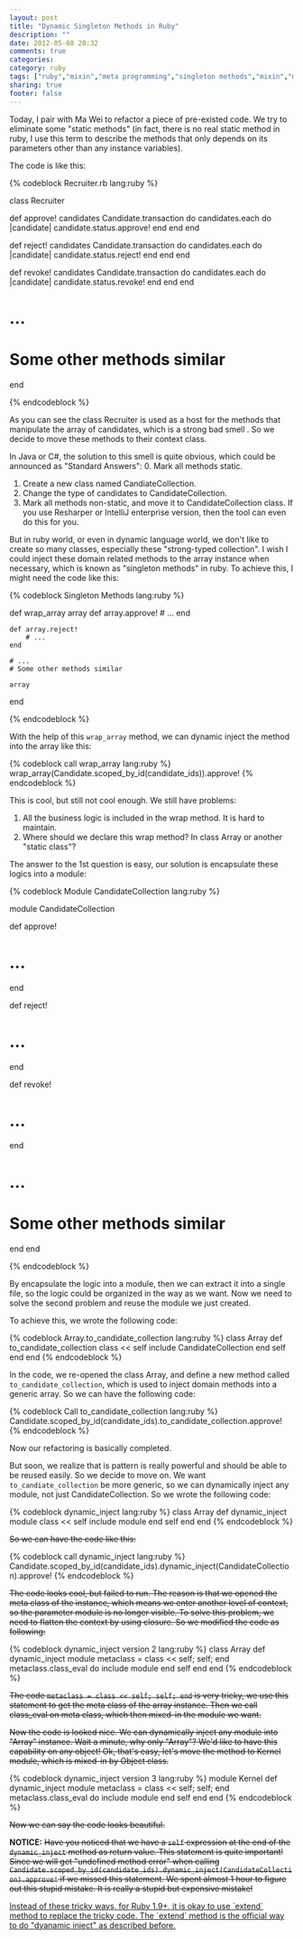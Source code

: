 ```yaml
---
layout: post
title: "Dynamic Singleton Methods in Ruby"
description: ""
date: 2012-05-08 20:32
comments: true
categories: 
category: ruby
tags: ["ruby","mixin","meta programming","singleton methods","mixin","module"]
sharing: true
footer: false
---
```


Today, I pair with Ma Wei to refactor a piece of pre-existed code. We try to eliminate some "static methods" (in fact, there is no real static method in ruby, I use this term to describe the methods that only depends on its parameters other than any instance variables). 

The code is like this:

{% codeblock Recruiter.rb lang:ruby %}

class Recruiter
  
  def approve! candidates
    Candidate.transaction do
      candidates.each do |candidate|
        candidate.status.approve!
      end
    end
  end

  def reject! candidates
    Candidate.transaction do
      candidates.each do |candidate|
        candidate.status.reject!
      end
    end
  end

  def revoke! candidates
    Candidate.transaction do
      candidates.each do |candidate|
        candidate.status.revoke!
      end
    end
  end
  
  # ...
  # Some other methods similar
  
end

{% endcodeblock %}

As you can see the class Recruiter is used as a host for the methods that manipulate the array of candidates, which is a strong bad smell . So we decide to move these methods to their context class.

In Java or C#, the solution to this smell is quite obvious, which could be announced as "Standard Answers": 
0. Mark all methods static.
1. Create a new class named CandiateCollection.
2. Change the type of candidates to CandidateCollection.
3. Mark all methods non-static, and move it to CandidateCollection class. 
If you use Resharper or IntelliJ enterprise version, then the tool can even do this for you.

But in ruby world, or even in dynamic language world, we don't like to create so many classes, especially these "strong-typed collection". I wish I could inject these domain related methods to the array instance when necessary, which is known as "singleton methods" in ruby. 
To achieve this, I might need the code like this:

{% codeblock Singleton Methods lang:ruby %}

def wrap_array array
	def array.approve!
		# ...
	end 
	
	def array.reject!
		# ...
	end
	
 	# ...
  	# Some other methods similar
	
	array
end

{% endcodeblock %}

With the help of this `wrap_array` method, we can dynamic inject the method into the array like this:

{% codeblock call wrap_array lang:ruby %}
wrap_array(Candidate.scoped_by_id(candidate_ids)).approve!
{% endcodeblock %}

This is cool, but still not cool enough. We still have problems:
1. All the business logic is included in the wrap method. It is hard to maintain.
2. Where should we declare this wrap method? In class Array or another "static class"?

The answer to the 1st question is easy, our solution is encapsulate these logics into a module:

{% codeblock Module CandidateCollection lang:ruby %}

module CandidateCollection
  
  def approve! 
   # ...
  end

  def reject! 
   # ...
  end

  def revoke! 
   # ...
  end
	
  # ...
  # Some other methods similar

  end
end

{% endcodeblock %}

By encapsulate the logic into a module, then we can extract it into a single file, so the logic could be organized in the way as we want.
Now we need to solve the second problem and reuse the module we just created.

To achieve this, we wrote the following code:

{% codeblock Array.to_candidate_collection lang:ruby %}
class Array
  def to_candidate_collection
	class << self
	  include CandidateCollection
	end
	self
  end
end 
{% endcodeblock %}

In the code, we re-opened the class Array, and define a new method called `to_candidate_collection`, which is used to inject domain methods into a generic array.
So we can have the following code:

{% codeblock Call to_candidate_collection lang:ruby %}
Candidate.scoped_by_id(candidate_ids).to_candidate_collection.approve!
{% endcodeblock %}

Now our refactoring is basically completed.

But soon, we realize that is pattern is really powerful and should be able to be reused easily. So we decide to move on.
We want `to_candiate_collection` be more generic, so we can dynamically inject any module, not just CandidateCollection.
So we wrote the following code:

{% codeblock dynamic_inject lang:ruby %}
class Array
  def dynamic_inject module
	class << self
	  include module
	end
	self
  end
end
{% endcodeblock %}

<del>So we can have the code like this:</del>

{% codeblock call dynamic_inject lang:ruby %}
Candidate.scoped_by_id(candidate_ids).dynamic_inject(CandidateCollection).approve!
{% endcodeblock %}

<del>The code looks cool, but failed to run. 
The reason is that we opened the meta class of the instance, which means we enter another level of context, so the parameter module is no longer visible. 
To solve this problem, we need to flatten the context by using closure. So we modified the code as following:</del>

{% codeblock dynamic_inject version 2 lang:ruby %}
class Array
  def dynamic_inject module
	metaclass = class << self; self; end
	metaclass.class_eval do
	  include module
	end
	self
  end
end
{% endcodeblock %}

<del>The code `metaclass = class << self; self; end` is very tricky, we use this statement to get the meta class of the array instance.
Then we call class_eval on meta class, which then mixed-in the module we want.</del>

<del>Now the code is looked nice. We can dynamically inject any module into "Array" instance.
Wait a minute, why only "Array"? We'd like to have this capability on any object! 
Ok, that's easy, let's move the method to Kernel module, which is mixed-in by Object class.</del>

{% codeblock dynamic_inject version 3 lang:ruby %}
module Kernel
  def dynamic_inject module
	metaclass = class << self; self; end
	metaclass.class_eval do
	  include module
	end
	self
  end
end
{% endcodeblock %}

<del>Now we can say the code looks beautiful.</del>

**NOTICE:**
<del>Have you noticed that we have a `self` expression at the end of the `dynamic_inject` method as return value.
This statement is quite important! 
Since we will get "undefined method error" when calling `Candidate.scoped_by_id(candidate_ids).dynamic_inject(CandidateCollection).approve!` if we missed this statement.
We spent almost 1 hour to figure out this stupid mistake. It is really a stupid but expensive mistake!</del>

<ins>
Instead of these tricky ways, for Ruby 1.9+, it is okay to use `extend` method to replace the tricky code.
The `extend` method is the official way to do "dyanamic inject" as described before.
</ins>